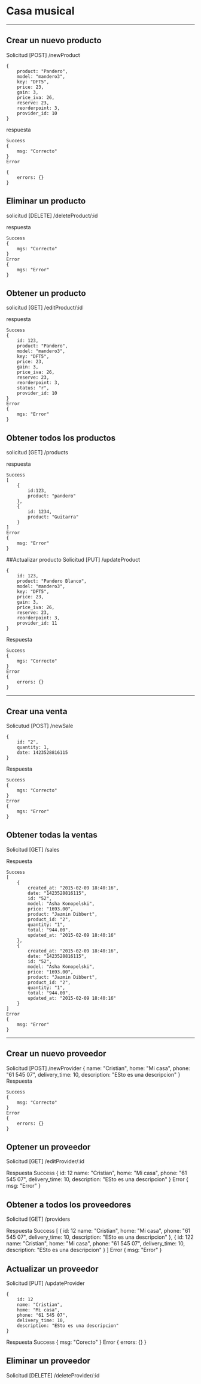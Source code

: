 # Casa musical
---
## Crear un nuevo producto
Solicitud [POST] /newProduct

    {
        product: "Pandero",
        model: "mandero3",
        key: "DFT5",
        price: 23,
        gain: 3,
        price_iva: 26,
        reserve: 23,
        reorderpoint: 3,
        provider_id: 10
    }

respuesta

    Success
    {
        msg: "Correcto"
    }
    Error
    
    {
        errors: {}
    }
    
## Eliminar un producto
solicitud [DELETE] /deleteProduct/:id

respuesta
    
    Success
    {
        mgs: "Correcto"
    }
    Error
    {
        mgs: "Error"
    }
## Obtener un producto
solicitud [GET] /editProduct/:id

respuesta 

    Success
    {
        id: 123,
        product: "Pandero",
        model: "mandero3",
        key: "DFT5",
        price: 23,
        gain: 3,
        price_iva: 26,
        reserve: 23,
        reorderpoint: 3,
        status: "r",
        provider_id: 10
    }
    Error
    {
        mgs: "Error"
    }
    
## Obtener todos los productos
solicitud [GET] /products

respuesta 
    
    Success
    [
        {
            id:123,
            product: "pandero"
        },
        {
            id: 1234,
            product: "Guitarra"
        }
    ]
    Error
    {
        msg: "Error"
    }

##Actualizar producto
Solicitud [PUT] /updateProduct

    {
        id: 123,
        product: "Pandero Blanco",
        model: "mandero3",
        key: "DFT5",
        price: 23,
        gain: 3,
        price_iva: 26,
        reserve: 23,
        reorderpoint: 3,
        provider_id: 11
    }
    
Respuesta
    
    Success
    {
        mgs: "Correcto"
    }
    Error
    {
        errors: {}
    }
---
## Crear una venta
Solicutud [POST] /newSale

    {
        id: "2", 
        quantity: 1, 
        date: 1423528816115
    }
    
Respuesta

    Success
    {
        mgs: "Correcto"
    }
    Error
    {
        mgs: "Error"
    }

## Obtener todas la ventas
Solicitud [GET] /sales

Respuesta

    Success
    [
        {
            created_at: "2015-02-09 18:40:16",
            date: "1423528816115",
            id: "52",
            model: "Asha Konopelski",
            price: "1693.00",
            product: "Jazmin Dibbert",
            product_id: "2",
            quantity: "1",
            total: "944.00",
            updated_at: "2015-02-09 18:40:16"
        },
        {
            created_at: "2015-02-09 18:40:16",
            date: "1423528816115",
            id: "52",
            model: "Asha Konopelski",
            price: "1693.00",
            product: "Jazmin Dibbert",
            product_id: "2",
            quantity: "1",
            total: "944.00",
            updated_at: "2015-02-09 18:40:16"
        }
    ]       
    Error
    {
        msg: "Error"
    }

---
## Crear un nuevo proveedor
Solicitud [POST] /newProvider
    {
        name: "Cristian",
        home: "Mi casa",
        phone: "61 545 07",
        delivery_time: 10,
        description: "ESto es una descripcion"
    }
Respuesta

    Success
    {
        msg: "Correcto"
    }
    Error
    {
        errors: {}
    }
    
## Optener un proveedor
Solicitud [GET] /editProvider/:id

Respuesta
    Success
    {
        id: 12
        name: "Cristian",
        home: "Mi casa",
        phone: "61 545 07",
        delivery_time: 10,
        description: "ESto es una descripcion"
    }
    Error
    {
        msg: "Error"
    }

## Obtener a todos los proveedores
Solicitud [GET] /providers

Respuesta
    Success
    [
        {
            id: 12
            name: "Cristian",
            home: "Mi casa",
            phone: "61 545 07",
            delivery_time: 10,
            description: "ESto es una descripcion"
        },
        {
            id: 122
            name: "Cristian",
            home: "Mi casa",
            phone: "61 545 07",
            delivery_time: 10,
            description: "ESto es una descripcion"
        }
    ]
    Error
    {
        msg: "Error"
    }

## Actualizar un proveedor
Solicitud [PUT] /updateProvider

    {
        id: 12
        name: "Cristian",
        home: "Mi casa",
        phone: "61 545 07",
        delivery_time: 10,
        description: "ESto es una descripcion"
    }
    
Respuesta
    Success
    {
        msg: "Corecto"
    }
    Error
    {
        errors: {}
    }

## Eliminar un proveedor
Solicitud [DELETE] /deleteProvider/:id
